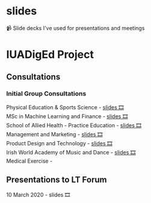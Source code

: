 # slides
📹 Slide decks I've used for presentations and meetings

# IUADigEd Project
## Consultations

### Initial Group Consultations
Physical Education & Sports Science - <a href="https://daveymoloney.github.io/slides/01-consultation-PESS/" target="_blank">slides 🎞</a>
<br>MSc in Machine Learning and Finance  - <a href="https://daveymoloney.github.io/slides/02-consultation-MLF/" target="_blank">slides 🎞</a>
<br>School of Allied Health - Practice Education - <a href="https://daveymoloney.github.io/slides/03-consultation-SAH/" target="_blank">slides 🎞</a>
<br>Management and Marketing - <a href="https://daveymoloney.github.io/slides/04-consultation-MM/" target="_blank">slides 🎞</a>
<br>Product Design and Technology - <a href="https://daveymoloney.github.io/slides/05-consultation-PDT/" target="_blank">slides 🎞</a>
<br>Irish World Academy of Music and Dance - <a href="https://daveymoloney.github.io/slides/06-consultation-IWA/" target="_blank">slides 🎞</a>
<br>Medical Exercise - 


## Presentations to LT Forum
10 March 2020 - <a target="_blank">slides 🎞</a>
